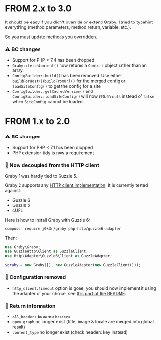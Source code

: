 # FROM 2.x to 3.0

It should be easy if you didn't override or extend Graby.
I tried to typehint everything (method parameters, method return, variable, etc.).

So you must update methods you overridden.

### :warning: BC changes

- Support for PHP < 7.4 has been dropped
- `Graby::fetchContent()` now returns a `Content` object rather than an array.
- `ConfigBuilder::build()` has been removed. Use either `buildForHost()`/`buildFromUrl()` for the merged config or `loadSiteConfig()` to get the config for a site.
- `ConfigBuilder::getCachedVersion()` and `ConfigBuilder::loadSiteConfig()` will now return `null` instead of `false` when `SiteConfig` cannot be loaded.

# FROM 1.x to 2.0

### :warning: BC changes

- Support for PHP < 7.1 has been dropped
- PHP extension tidy is now a requirement

### :electric_plug: Now decoupled from the HTTP client

Graby 1 was hardly tied to Guzzle 5.

Graby 2 supports any [HTTP client implementation](https://packagist.org/providers/php-http/client-implementation). It is currently tested against:

- Guzzle 6
- Guzzle 5
- cURL

Here is how to install Graby with Guzzle 6:

```
composer require j0k3r/graby php-http/guzzle6-adapter
```

Then:


```php
use Graby\Graby;
use GuzzleHttp\Client as GuzzleClient;
use Http\Adapter\Guzzle6\Client as GuzzleAdapter;

$graby = new Graby([], new GuzzleAdapter(new GuzzleClient()));
```

### :wave: Configuration removed

- `http_client.timeout` option is gone, you should now implement it using the adapter of your choice, see [this part of the README](https://github.com/j0k3r/graby#timeout-configuration).

### :twisted_rightwards_arrows: Return information

- `all_headers` became `headers`
- `open_graph` no longer exist (title, image & locale are merged into global result)
- `content_type` no longer exist (check headers key instead)
